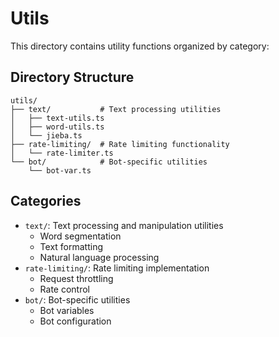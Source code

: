 # Utils

This directory contains utility functions organized by category:

## Directory Structure

```
utils/
├── text/           # Text processing utilities
│   ├── text-utils.ts
│   ├── word-utils.ts
│   └── jieba.ts
├── rate-limiting/  # Rate limiting functionality
│   └── rate-limiter.ts
└── bot/            # Bot-specific utilities
    └── bot-var.ts
```

## Categories

- `text/`: Text processing and manipulation utilities
    - Word segmentation
    - Text formatting
    - Natural language processing
- `rate-limiting/`: Rate limiting implementation
    - Request throttling
    - Rate control
- `bot/`: Bot-specific utilities
    - Bot variables
    - Bot configuration
